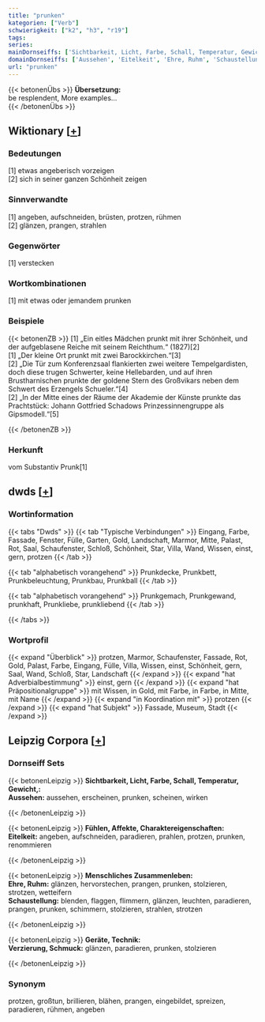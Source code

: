 ```yaml
---
title: "prunken"
kategorien: ["Verb"]
schwierigkeit: ["k2", "h3", "r19"]
tags:
series:
mainDornseiffs: ['Sichtbarkeit, Licht, Farbe, Schall, Temperatur, Gewicht,', 'Fühlen, Affekte, Charaktereigenschaften', 'Menschliches Zusammenleben', 'Geräte, Technik']
domainDornseiffs: ['Aussehen', 'Eitelkeit', 'Ehre, Ruhm', 'Schaustellung', 'Verzierung, Schmuck']
url: "prunken"
---
```


{{< betonenÜbs >}}
**Übersetzung:**  
be resplendent, More examples...  
{{< /betonenÜbs >}}

## Wiktionary [[+](https://de.wiktionary.org/wiki/prunken)]

### Bedeutungen
[1] etwas angeberisch vorzeigen  
[2] sich in seiner ganzen Schönheit zeigen  

### Sinnverwandte
[1] angeben, aufschneiden, brüsten, protzen, rühmen  
[2] glänzen, prangen, strahlen  

### Gegenwörter
[1] verstecken  

### Wortkombinationen
[1] mit etwas oder jemandem prunken  

### Beispiele
{{< betonenZB >}}
[1] „Ein eitles Mädchen prunkt mit ihrer Schönheit, und der aufgeblasene Reiche mit seinem Reichthum.“ (1827)[2]  
[1] „Der kleine Ort prunkt mit zwei Barockkirchen.“[3]  
[2] „Die Tür zum Konferenzsaal flankierten zwei weitere Tempelgardisten, doch diese trugen Schwerter, keine Hellebarden, und auf ihren Brustharnischen prunkte der goldene Stern des Großvikars neben dem Schwert des Erzengels Schueler.“[4]  
[2] „In der Mitte eines der Räume der Akademie der Künste prunkte das Prachtstück: Johann Gottfried Schadows Prinzessinnengruppe als Gipsmodell.“[5]  

{{< /betonenZB >}}
### Herkunft
vom Substantiv Prunk[1]  



## dwds [[+](https://www.dwds.de/wb/prunken)]

### Wortinformation
{{< tabs "Dwds" >}}
{{< tab "Typische Verbindungen" >}}
Eingang, Farbe, Fassade, Fenster, Fülle, Garten, Gold, Landschaft, Marmor, Mitte, Palast, Rot, Saal, Schaufenster, Schloß, Schönheit, Star, Villa, Wand, Wissen, einst, gern, protzen
{{< /tab >}}

{{< tab "alphabetisch vorangehend" >}}
Prunkdecke, Prunkbett, Prunkbeleuchtung, Prunkbau, Prunkball
{{< /tab >}}

{{< tab "alphabetisch vorangehend" >}}
Prunkgemach, Prunkgewand, prunkhaft, Prunkliebe, prunkliebend
{{< /tab >}}

{{< /tabs >}}

### Wortprofil
{{< expand "Überblick" >}} protzen, Marmor, Schaufenster, Fassade, Rot, Gold, Palast, Farbe, Eingang, Fülle, Villa, Wissen, einst, Schönheit, gern, Saal, Wand, Schloß, Star, Landschaft {{< /expand >}}
{{< expand "hat Adverbialbestimmung" >}} einst, gern {{< /expand >}}
{{< expand "hat Präpositionalgruppe" >}} mit Wissen, in Gold, mit Farbe, in Farbe, in Mitte, mit Name {{< /expand >}}
{{< expand "in Koordination mit" >}} protzen {{< /expand >}}
{{< expand "hat Subjekt" >}} Fassade, Museum, Stadt {{< /expand >}}

## Leipzig Corpora [[+](https://corpora.uni-leipzig.de/en/res?word=prunken&corpusId=deu_newscrawl-public_2018)]

### Dornseiff Sets
{{< betonenLeipzig >}}
**Sichtbarkeit, Licht, Farbe, Schall, Temperatur, Gewicht,:**  
**Aussehen:** aussehen, erscheinen, prunken, scheinen, wirken  

{{< /betonenLeipzig >}}


{{< betonenLeipzig >}}
**Fühlen, Affekte, Charaktereigenschaften:**  
**Eitelkeit:** angeben, aufschneiden, paradieren, prahlen, protzen, prunken, renommieren  

{{< /betonenLeipzig >}}


{{< betonenLeipzig >}}
**Menschliches Zusammenleben:**  
**Ehre, Ruhm:** glänzen, hervorstechen, prangen, prunken, stolzieren, strotzen, wetteifern  
**Schaustellung:** blenden, flaggen, flimmern, glänzen, leuchten, paradieren, prangen, prunken, schimmern, stolzieren, strahlen, strotzen  

{{< /betonenLeipzig >}}


{{< betonenLeipzig >}}
**Geräte, Technik:**  
**Verzierung, Schmuck:** glänzen, paradieren, prunken, stolzieren  

{{< /betonenLeipzig >}}

### Synonym
protzen, großtun, brillieren, blähen, prangen, eingebildet, spreizen, paradieren, rühmen, angeben

